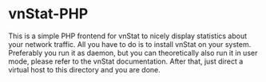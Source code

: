 # vnStat-PHP

This is a simple PHP frontend for vnStat to nicely display statistics about your
network traffic. All you have to do is to install vnStat on your system.
Preferably you run it as daemon, but you can theoretically also run it in user
mode, please refer to the vnStat documentation. After that, just direct a
virtual host to this directory and you are done.
